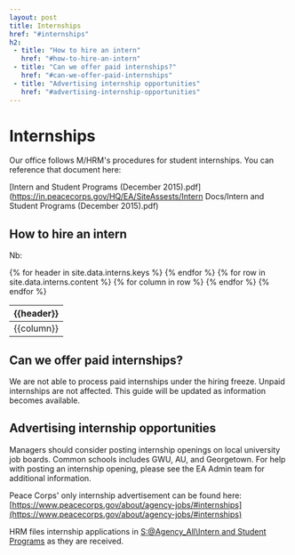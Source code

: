 ```yaml
---
layout: post
title: Internships
href: "#internships"
h2:
 - title: "How to hire an intern"
   href: "#how-to-hire-an-intern"
 - title: "Can we offer paid internships?"
   href: "#can-we-offer-paid-internships"
 - title: "Advertising internship opportunities"
   href: "#advertising-internship-opportunities"
---
```

# Internships
Our office follows M/HRM's procedures for student internships. You can reference that document here:

<span class="fa fa-file-pdf-o" markdown="0"></span> [Intern and Student Programs (December 2015).pdf](https://in.peacecorps.gov/HQ/EA/SiteAssests/Intern Docs/Intern and Student Programs (December 2015).pdf)

## How to hire an intern
Nb:
<table class="table table-hover table-responsive">
  <thead class="thead-default">
    <tr>
    {% for header in site.data.interns.keys %}
      <th>{{header}}</th>
    {% endfor %}
    </tr>
  </thead>
  <tbody>
    {% for row in site.data.interns.content %}
    <tr>
    {% for column in row %}
      <td>{{column}}</td>
    {% endfor %}
    </tr>
    {% endfor %}
  </tbody>
</table>

## Can we offer paid internships?
We are not able to process paid internships under the hiring freeze. Unpaid internships are not affected. This guide will be updated as information becomes available.

## Advertising internship opportunities
Managers should consider posting internship openings on local university job boards. Common schools includes GWU, AU, and Georgetown. For help with posting an internship opening, please see the EA Admin team for additional information.

Peace Corps' only internship advertisement can be found here:
[https://www.peacecorps.gov/about/agency-jobs/#internships](https://www.peacecorps.gov/about/agency-jobs/#internships)

HRM files internship applications in <u>S:\@Agency_All\Intern and Student Programs</u> as they are received.
